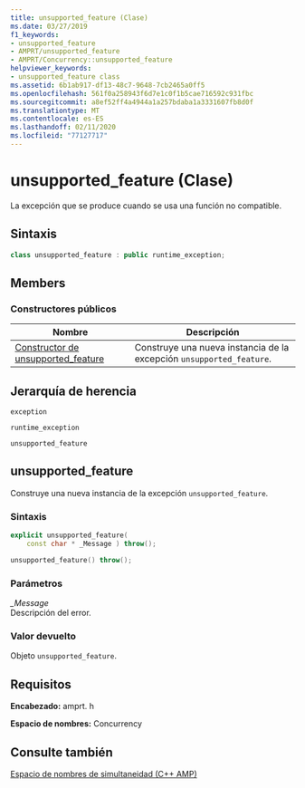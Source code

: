 ```yaml
---
title: unsupported_feature (Clase)
ms.date: 03/27/2019
f1_keywords:
- unsupported_feature
- AMPRT/unsupported_feature
- AMPRT/Concurrency::unsupported_feature
helpviewer_keywords:
- unsupported_feature class
ms.assetid: 6b1ab917-df13-48c7-9648-7cb2465a0ff5
ms.openlocfilehash: 561f0a258943f6d7e1c0f1b5cae716592c931fbc
ms.sourcegitcommit: a8ef52ff4a4944a1a257bdaba1a3331607fb8d0f
ms.translationtype: MT
ms.contentlocale: es-ES
ms.lasthandoff: 02/11/2020
ms.locfileid: "77127717"
---
```

# <a name="unsupported_feature-class"></a>unsupported_feature (Clase)

La excepción que se produce cuando se usa una función no compatible.

## <a name="syntax"></a>Sintaxis

```cpp
class unsupported_feature : public runtime_exception;
```

## <a name="members"></a>Members

### <a name="public-constructors"></a>Constructores públicos

|Nombre|Descripción|
|----------|-----------------|
|[Constructor de unsupported_feature](#unsupported_feature)|Construye una nueva instancia de la excepción `unsupported_feature`.|

## <a name="inheritance-hierarchy"></a>Jerarquía de herencia

`exception`

`runtime_exception`

`unsupported_feature`

## <a name="unsupported_feature"></a>unsupported_feature

  Construye una nueva instancia de la excepción `unsupported_feature`.

### <a name="syntax"></a>Sintaxis

```cpp
explicit unsupported_feature(
    const char * _Message ) throw();

unsupported_feature() throw();
```

### <a name="parameters"></a>Parámetros

*_Message*<br/>
Descripción del error.

### <a name="return-value"></a>Valor devuelto

Objeto `unsupported_feature`.

## <a name="requirements"></a>Requisitos

**Encabezado:** amprt. h

**Espacio de nombres:** Concurrency

## <a name="see-also"></a>Consulte también

[Espacio de nombres de simultaneidad (C++ AMP)](concurrency-namespace-cpp-amp.md)
